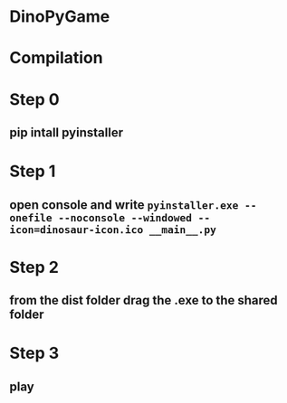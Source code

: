 ﻿# DinoPyGame
# Сompilation
# Step 0
pip intall pyinstaller
---
# Step 1
open console and write
`pyinstaller.exe --onefile --noconsole --windowed --icon=dinosaur-icon.ico __main__.py`
---
# Step 2
from the dist folder drag the .exe to the shared folder
---
# Step 3
play
---
